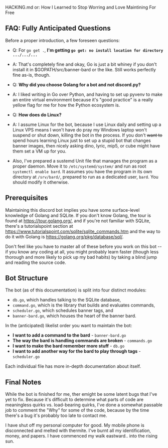 HACKING.md or: How I Learned to Stop Worring and Love Maintining For Free

## FAQ: Fully Anticipated Questions

Before a proper introduction, a few foreseen questions:

- Q: For `go get .`, **I'm getting `go get: no install location for
  directory .../.../...`**
- A: That's completely fine and okay, Go is just a bit whiney if you
  don't install it in $GOPATH/src/banner-bard or the like. Still
  works perfectly fine as-is, though.

- Q: **Why did you choose Golang for a bot and not discord.py?**
- A: I liked writing in Go over Python, and having to set up pyvenv to
  make an entire virtual environment because it's "good practice" is
  a really yellow flag for me for how the Python ecosystem is.

- Q: **How does do Linux?**
- A: I assume Linux for the bot, because I use Linux daily and setting up a
  Linux VPS means I won't have do pray my Windows laptop won't suspend or shut
  down, killing the bot in the process. If you don't ~~want to~~ spend hours
  learning Linux just to set up a stupid bot that changes banner images, then
  nicely asking dino, lyric, mip5, or cube might have them set a VM up for you.
- Also, I've prepared a sustemd Unit file that manages the program as a proper
  daemon. Move it to `/etc/systemd/system/` and run as root `systemctl enable
  bard`. It assumes you have the program in its own directory at `/srv/bard/`,
  prepared to run as a dedicated user, `bard`.  You should modify it otherwise.

## Prerequisites

Maintaining this discord bot implies you have some surface-level
knowledge of Golang and SQLite. If you don't know Golang, the tour is
found at <https://tour.golang.org/>, and if you're not familiar with
SQLite, there's a tutorialspoint section at
<https://www.tutorialspoint.com/sqlite/sqlite_commands.htm> and the
way to do it with Golang is
<https://golang.org/pkg/database/sql/>.

Don't feel like you have to master all of these before you work on
this bot -- if you know any coding at all, you might probably learn
faster (though less thorough and more likely to pick up my bad habits)
by taking a blind jump and reading the source code.

## Bot Structure

The bot (as of this documentation) is split into four distinct
modules:

- `db.go`, which handles talking to the SQLite database,
- `command.go`, which is the library that builds and evaluates
  commands,
- `scheduler.go`, which schedules banner tags, and
- `banner-bard.go`, which houses the heart of the banner bard.

In the (anticipated) likelist order you want to maintain the bot:

- **I want to add a command to the bard** - `banner-bard.go`
- **The way the bard is handling commands are broken** - `commands.go`
- **I want to make the bard remember more stuff** - `db.go`
- **I want to add another way for the bard to play through tags** -
  `scheduler.go`

Each individual file has more in-depth documentation about itself.

## Final Notes

While the bot is finished for me, ther emight be some latent bugs that I've yet
to fix. Because it's difficult to determine what parts of code are meaningless
quirks vs. load-bearing quirks, I've done a somewhat passable job to comment
the "Why" for some of the code, because by the time there's a bug it's probably
too late to contact me.

I have shut off my personal computer for good. My mobile phone is disconnected
and melted with thermite. I've burnt all my identification, money, and papers.
I have commenced my walk eastward.. into the rising sun.
